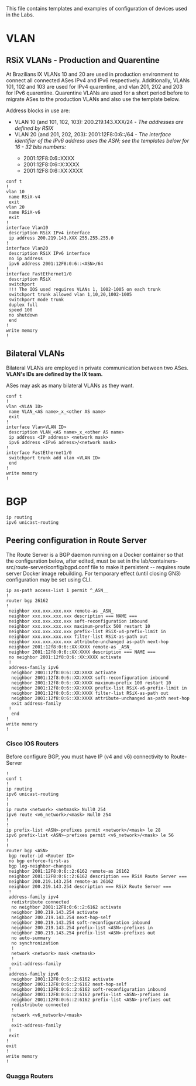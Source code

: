 This file contains templates and examples of configuration of devices used in the Labs.


# VLAN

## RSiX VLANs - Production and Quarentine

At Brazilians IX VLANs 10 and 20 are used in production environment to connect all connected ASes IPv4 and IPv6 respectively. Additionally, VLANs 101, 102 and 103 are used for IPv4 quarentine, and vlan 201, 202 and 203 for IPv6 quarentine. Quarentine VLANs are used for a short period before to migrate ASes to the production VLANs and also use the template below.

Address blocks in use are:

 * VLAN 10 (and 101, 102, 103): 200.219.143.XXX/24 - _The addresses are defined by RSiX_
 * VLAN 20 (and 201, 202, 203): 2001:12F8:0:6::<ASN>/64 - _The interface identifier of the IPv6 address uses the ASN; see the templates below for 16 - 32 bits numbers:_
    * 2001:12F8:0:6::XXXX
    * 2001:12F8:0:6::X:XXXX
    * 2001:12F8:0:6::XX:XXXX

```
conf t
!
vlan 10
 name RSiX-v4
 exit
vlan 20
 name RSiX-v6
 exit
!
interface Vlan10
 description RSiX IPv4 interface
 ip address 200.219.143.XXX 255.255.255.0
!
interface Vlan20
 description RSiX IPv6 interface
 no ip address
 ipv6 address 2001:12F8:0:6::<ASN>/64
!
interface FastEthernet1/0
 description RSiX
 switchport
 !!! The IOS used requires VLANs 1, 1002-1005 on each trunk
 switchport trunk allowed vlan 1,10,20,1002-1005
 switchport mode trunk
 duplex full
 speed 100
 no shutdown
 end
!
write memory
!
```

## Bilateral VLANs

Bilateral VLANs are employed in private communication between two ASes. __VLAN's IDs are defined by the IX team.__

ASes may ask as many bilateral VLANs as they want.

```
conf t
!
vlan <VLAN ID>
 name VLAN_<AS name>_x_<other AS name>
 exit
!
interface Vlan<VLAN ID>
 description VLAN_<AS name>_x_<other AS name>
 ip address <IP address> <network mask>
 ipv6 address <IPv6 adress>/<network mask>
!
interface FastEthernet1/0
 switchport trunk add vlan <VLAN ID>
 end
!
write memory
!
```


# BGP

```
ip routing
ipv6 unicast-routing
```

## Peering configuration in Route Server

The Route Server is a BGP daemon running on a Docker container so that the configuration below, after edited, must be set in the lab/containers-src/route-server/config/bgpd.conf file to make it persistent -- requires route server Docker image rebuilding. For temporary effect (until closing GN3) configuration may be set using CLI.

```
ip as-path access-list 1 permit ^_ASN__
!
router bgp 26162
!
 neighbor xxx.xxx.xxx.xxx remote-as _ASN_
 neighbor xxx.xxx.xxx.xxx description === NAME ===
 neighbor xxx.xxx.xxx.xxx soft-reconfiguration inbound
 neighbor xxx.xxx.xxx.xxx maximum-prefix 500 restart 10
 neighbor xxx.xxx.xxx.xxx prefix-list RSiX-v4-prefix-limit in
 neighbor xxx.xxx.xxx.xxx filter-list RSiX-as-path out
 neighbor xxx.xxx.xxx.xxx attribute-unchanged as-path next-hop
 neighbor 2001:12f8:0:6::XX:XXXX remote-as _ASN_
 neighbor 2001:12f8:0:6::XX:XXXX description === NAME ===
 no neighbor 2001:12f8:0:6::XX:XXXX activate
 !
 address-family ipv6
  neighbor 2001:12f8:0:6::XX:XXXX activate
  neighbor 2001:12f8:0:6::XX:XXXX soft-reconfiguration inbound
  neighbor 2001:12f8:0:6::XX:XXXX maximum-prefix 100 restart 10
  neighbor 2001:12f8:0:6::XX:XXXX prefix-list RSiX-v6-prefix-limit in
  neighbor 2001:12f8:0:6::XX:XXXX filter-list RSiX-as-path out
  neighbor 2001:12f8:0:6::XX:XXXX attribute-unchanged as-path next-hop
  exit address-family
 !
  end
!
write memory
!
```

### Cisco IOS Routers

Before configure BGP, you must have IP (v4 and v6) connectivity to Route-Server

```
!
conf t
!
ip routing
ipv6 unicast-routing
!
!
ip route <network> <netmask> Null0 254
ipv6 route <v6_network>/<mask> Null0 254
!
!
ip prefix-list <ASN>-prefixes permit <network>/<mask> le 28
ipv6 prefix-list <ASN>-prefixes permit <v6_network>/<mask> le 56
!
!
router bgp <ASN>
 bgp router-id <Router ID>
 no bgp enforce-first-as
 bgp log-neighbor-changes
 neighbor 2001:12F8:0:6::2:6162 remote-as 26162
 neighbor 2001:12F8:0:6::2:6162 description === RSiX Route Server ===
 neighbor 200.219.143.254 remote-as 26162
 neighbor 200.219.143.254 description === RSiX Route Server ===
 !
 address-family ipv4
  redistribute connected
  no neighbor 2001:12F8:0:6::2:6162 activate
  neighbor 200.219.143.254 activate
  neighbor 200.219.143.254 next-hop-self
  neighbor 200.219.143.254 soft-reconfiguration inbound
  neighbor 200.219.143.254 prefix-list <ASN>-prefixes in
  neighbor 200.219.143.254 prefix-list <ASN>-prefixes out
  no auto-summary
  no synchronization
  !
  network <network> mask <netmask>
  !
  exit-address-family
 !
 address-family ipv6
  neighbor 2001:12F8:0:6::2:6162 activate
  neighbor 2001:12F8:0:6::2:6162 next-hop-self
  neighbor 2001:12F8:0:6::2:6162 soft-reconfiguration inbound
  neighbor 2001:12F8:0:6::2:6162 prefix-list <ASN>-prefixes in
  neighbor 2001:12F8:0:6::2:6162 prefix-list <ASN>-prefixes out
  redistribute connected
  !
  network <v6_network>/<mask>
  !
  exit-address-family
 !
 exit
!
exit
!
write memory
!
```

### Quagga Routers
